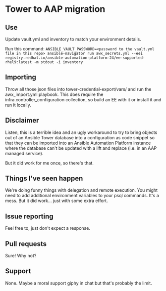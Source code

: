 # Tower to AAP migration

## Use
Update vault.yml and inventory to match your environment details.

Run this command:
`ANSIBLE_VAULT_PASSWORD=<password to the vault.yml file in this repo> ansible-navigator run awx_secrets.yml --eei registry.redhat.io/ansible-automation-platform-24/ee-supported-rhel9:latest -m stdout -i inventory`

## Importing
Throw all those json files into tower-credential-export/vars/ and run the awx_import.yml playbook. This does require the infra.controller_configuration collection, so build an EE with it or install it and run it locally.


## Disclaimer

Listen, this is a terrible idea and an ugly workaround to try to bring objects out of an Ansible Tower database into a configuration as code snippet so that they can be imported into an Ansible Automation Platform instance where the database can't be updated with a lift and replace (i.e. in an AAP managed service).

But it did work for me once, so there's that.

## Things I've seen happen
We're doing funny things with delegation and remote execution. You might need to add additional environment variables to your psql commands. It's a mess. But it did work... just with some extra effort.


## Issue reporting
Feel free to, just don't expect a response.

## Pull requests
Sure! Why not?

## Support
None. Maybe a moral support giphy in chat but that's probably the limit.